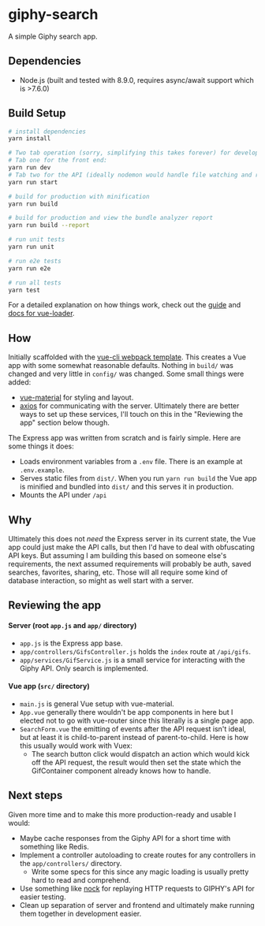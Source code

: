 # giphy-search

A simple Giphy search app.

## Dependencies

- Node.js (built and tested with 8.9.0, requires async/await support which is >7.6.0)

## Build Setup

``` bash
# install dependencies
yarn install

# Two tab operation (sorry, simplifying this takes forever) for development:
# Tab one for the front end:
yarn run dev
# Tab two for the API (ideally nodemon would handle file watching and reloading but not set up yet):
yarn run start

# build for production with minification
yarn run build

# build for production and view the bundle analyzer report
yarn run build --report

# run unit tests
yarn run unit

# run e2e tests
yarn run e2e

# run all tests
yarn test
```

For a detailed explanation on how things work, check out the [guide](http://vuejs-templates.github.io/webpack/) and [docs for vue-loader](http://vuejs.github.io/vue-loader).

## How

Initially scaffolded with the [vue-cli webpack template](https://github.com/vuejs-templates/webpack).
This creates a Vue app with some somewhat reasonable defaults. Nothing in `build/` was changed and very little in `config/` was changed.
Some small things were added:
- [vue-material](http://vuematerial.io/) for styling and layout.
- [axios](https://github.com/axios/axios) for communicating with the server. Ultimately there are better ways to set up these services, I'll touch on this in the "Reviewing the app" section below though.

The Express app was written from scratch and is fairly simple. Here are some things it does:
- Loads environment variables from a `.env` file. There is an example at `.env.example`.
- Serves static files from `dist/`. When you run `yarn run build` the Vue app is minified and bundled into `dist/` and this serves it in production.
- Mounts the API under `/api`

## Why

Ultimately this does not _need_ the Express server in its current state, the Vue app could just make the API calls, but then I'd have to deal with obfuscating API keys.
But assuming I am building this based on someone else's requirements, the next assumed requirements will probably be auth, saved searches, favorites, sharing, etc.
Those will all require some kind of database interaction, so might as well start with a server.

## Reviewing the app

#### Server (root `app.js` and `app/` directory)

- `app.js` is the Express app base.
- `app/controllers/GifsController.js` holds the `index` route at `/api/gifs`.
- `app/services/GifService.js` is a small service for interacting with the Giphy API. Only search is implemented.

#### Vue app (`src/` directory)

- `main.js` is general Vue setup with vue-material.
- `App.vue` generally there wouldn't be app components in here but I elected not to go with vue-router since this literally is a single page app.
- `SearchForm.vue` the emitting of events after the API request isn't ideal, but at least it is child-to-parent instead of parent-to-child. Here is how this usually would work with Vuex:
  - The search button click would dispatch an action which would kick off the API request, the result would then set the state which the GifContainer component already knows how to handle.

## Next steps

Given more time and to make this more production-ready and usable I would:

- Maybe cache responses from the Giphy API for a short time with something like Redis.
- Implement a controller autoloading to create routes for any controllers in the `app/controllers/` directory.
  - Write some specs for this since any magic loading is usually pretty hard to read and comprehend.
- Use something like [nock](https://github.com/node-nock/nock) for replaying HTTP requests to GIPHY's API for easier testing.
- Clean up separation of server and frontend and ultimately make running them together in development easier.
